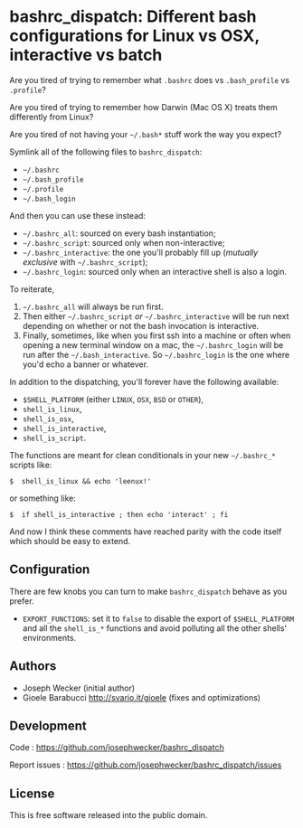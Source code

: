 bashrc_dispatch: Different bash configurations for Linux vs OSX, interactive vs batch
=====================================================================================

Are you tired of trying to remember what `.bashrc` does vs `.bash_profile`
vs `.profile`?

Are you tired of trying to remember how Darwin (Mac OS X) treats them
differently from Linux?

Are you tired of not having your `~/.bash*` stuff work the way you expect?

Symlink all of the following files to `bashrc_dispatch`:

*  `~/.bashrc`
*  `~/.bash_profile`
*  `~/.profile`
*  `~/.bash_login`

And then you can use these instead:

*  `~/.bashrc_all`: sourced on every bash instantiation;
*  `~/.bashrc_script`: sourced only when non-interactive;
*  `~/.bashrc_interactive`: the one you'll probably fill up (*mutually
   exclusive* with `~/.bashrc_script`);
*  `~/.bashrc_login`: sourced only when an interactive shell is also a login.

To reiterate,

1. `~/.bashrc_all` will always be run first.
2. Then either `~/.bashrc_script` *or* `~/.bashrc_interactive` will be run
   next depending on whether or not the bash invocation is interactive.
3. Finally, sometimes, like when you first ssh into a machine or often when
   opening a new terminal window on a mac, the `~/.bashrc_login` will be run
   after the `~/.bash_interactive`. So `~/.bashrc_login` is the one where
   you'd echo a banner or whatever.

In addition to the dispatching, you'll forever have the following available:

* `$SHELL_PLATFORM` (either `LINUX`, `OSX`, `BSD` or `OTHER`),
* `shell_is_linux`,
* `shell_is_osx`,
* `shell_is_interactive`,
* `shell_is_script`.

The functions are meant for clean conditionals in your new `~/.bashrc_*`
scripts like:

    $  shell_is_linux && echo 'leenux!'

or something like:

    $  if shell_is_interactive ; then echo 'interact' ; fi

And now I think these comments have reached parity with the code itself which
should be easy to extend.


Configuration
-------------

There are few knobs you can turn to make `bashrc_dispatch` behave as you prefer.

* `EXPORT_FUNCTIONS`: set it to `false` to disable the export of
  `$SHELL_PLATFORM` and all the `shell_is_*` functions and avoid polluting all
   the other shells' environments.

Authors
-------

* Joseph Wecker (initial author)
* Gioele Barabucci <http://svario.it/gioele> (fixes and optimizations)


Development
-----------

Code
: <https://github.com/josephwecker/bashrc_dispatch>

Report issues
: <https://github.com/josephwecker/bashrc_dispatch/issues>


License
-------

This is free software released into the public domain.

